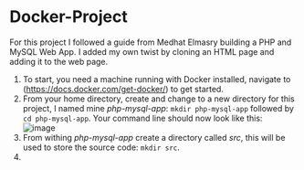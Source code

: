 # Docker-Project
For this project I followed a guide from Medhat Elmasry building a PHP and MySQL Web App. I added my own twist by cloning an HTML page and adding it to the web page.
1. To start, you need a machine running with Docker installed, navigate to (https://docs.docker.com/get-docker/) to get started.
2. From your home directory, create and change to a new directory for this project, I named mine _php-mysql-app_: ```mkdir php-mysql-app``` followed by ```cd php-mysql-app```. Your command line should now look like this:<br/>![image](https://user-images.githubusercontent.com/71033480/155025361-f91cb2a8-f1c6-4fd1-85ae-26094774ef1e.png)
3. From withing _php-mysql-app_ create a directory called _src_, this will be used to store the source code: ```mkdir src```.
4. 

